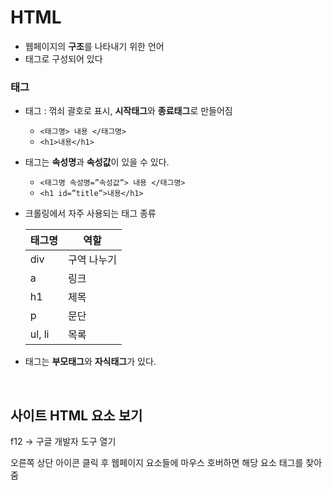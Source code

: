 # HTML

- 웹페이지의 **구조**를 나타내기 위한 언어
- 태그로 구성되어 있다

### 태그


- 태그 : 꺾쇠 괄호로 표시, **시작태그**와 **종료태그**로 만들어짐
    - `<태그명> 내용 </태그명>`
    - `<h1>내용</h1>`
- 태그는 **속성명**과 **속성값**이 있을 수 있다.
    - `<태그명 속성명=”속성값”> 내용 </태그명>`
    - `<h1 id=”title”>내용</h1>`
- 크롤링에서 자주 사용되는 태그 종류
    
    
    | 태그명 | 역할 |
    | --- | --- |
    |  div | 구역 나누기 |
    | a | 링크 |
    | h1 | 제목 |
    | p | 문단 |
    | ul, li | 목록 |
- 태그는 **부모태그**와 **자식태그**가 있다.

<br>

## 사이트 HTML 요소 보기

f12 → 구글 개발자 도구 열기


오른쪽 상단 아이콘 클릭 후 웹페이지 요소들에 마우스 호버하면 해당 요소 태그를 찾아줌